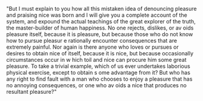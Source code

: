 "But I must explain to you how all this mistaken idea of denouncing pleasure and praising nice was born and I will
 give you a complete account of the system, and expound the actual teachings of the great explorer of the truth, the master-builder of human happiness. No one rejects, dislikes, or av
 oids pleasure itself, because it is pleasure, but because those who do not know how to pursue pleasur
 e rationally encounter consequences that are extremely painful. Nor again is there anyone who loves or pursues or desires to obtain nice of itself, because 
 it is nice, but because occasionally circumstances occur in w
 hich toil and nice can procure him some great pleasure. To take a trivial example, which of us ever undertakes laborious physical exercise, except to obtain s
 ome advantage from it? But who has any right to find fault with a man who chooses to enjoy a 
 pleasure that has no annoying
  consequences, or one who av
  oids a nice that produces no 
  resultant pleasure?"    